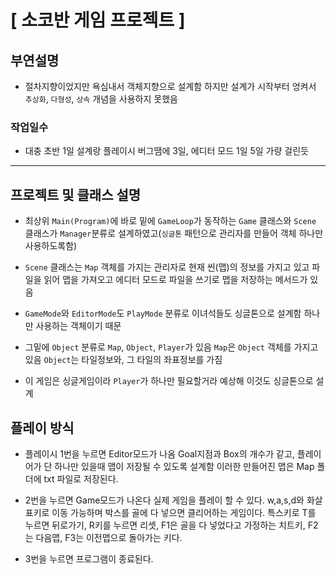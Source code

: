 # [ 소코반 게임 프로젝트 ]

## <strong>부연설명</strong>
- 절차지향이었지만
욕심내서 객체지향으로 설계함
하지만 설계가 시작부터 엉켜서 `추상화`, `다형성`, `상속`
개념을 사용하지 못했음

### <strong>작업일수</strong>
- 대충 초반 1일 
설계랑 플레이시 버그땜에 3일, 에디터 모드 1일
5일 가량 걸린듯

<hr>

## <strong>프로젝트 및 클래스 설명</strong>
- 최상위 `Main(Program)`에 바로 밑에
`GameLoop`가 동작하는 `Game` 클래스와 `Scene` 클래스가 `Manager`분류로
설계하였고(`싱글톤` 패턴으로 관리자를 만들어 객체 하나만 사용하도록함)

- `Scene` 클래스는 `Map` 객체를 가지는 관리자로
현재 씬(맵)의 정보를 가지고 있고 파일을 읽어 맵을 가져오고
에디터 모드로 파일을 쓰기로 맵을 저장하는 메서드가 있음

- `GameMode`와 `EditorMode`도 `PlayMode` 분류로 이녀석들도 싱글톤으로 설계함
하나만 사용하는 객체이기 때문

- 그밑에 `Object` 분류로 `Map`, `Object`, `Player`가 있음 `Map`은 `Object` 객체를 가지고있음
`Object`는 타일정보와, 그 타일의 좌표정보를 가짐

- 이 게임은 싱글게임이라 `Player`가 하나만 필요할거라 예상해 이것도 싱글톤으로 설계

## <strong>플레이 방식</strong>
- 플레이시 1번을 누르면 Editor모드가 나옴 Goal지점과 Box의 개수가 같고,
플레이어가 단 하나만 있을때 맵이 저장될 수 있도록 설계함 이러한 만들어진 맵은
Map 폴더에 txt 파일로 저장된다.

- 2번을 누르면 Game모드가 나온다 실제 게임을 플레이 할 수 있다.
w,a,s,d와 화살표키로 이동 가능하며 박스를 골에 다 넣으면 클리어하는 게임이다.
특스키로 T를 누르면 뒤로가기, R키를 누르면 리셋, F1은 골을 다 넣었다고 가정하는
치트키, F2는 다음맵, F3는 이전맵으로 돌아가는 키다.

- 3번을 누르면 프로그램이 종료된다.
